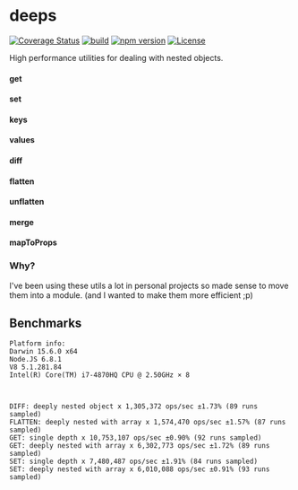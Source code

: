 # deeps

[![Coverage Status](https://coveralls.io/repos/github/Salakar/deeps/badge.svg?branch=master)](https://coveralls.io/github/Salakar/deeps?branch=master)
[![build](https://travis-ci.org/Salakar/deeps.svg)](https://travis-ci.org/Salakar/deeps)
[![npm version](https://img.shields.io/npm/v/deeps.svg)](https://www.npmjs.com/package/deeps)
[![License](https://img.shields.io/npm/l/deeps.svg)](/LICENSE)


High performance utilities for dealing with nested objects.

#### get
#### set
#### keys
#### values
#### diff
#### flatten
#### unflatten
#### merge
#### mapToProps


### Why?

I've been using these utils a lot in personal projects so made sense to move them into a module. (and I wanted to make them more efficient ;p)

## Benchmarks
    Platform info:
    Darwin 15.6.0 x64
    Node.JS 6.8.1
    V8 5.1.281.84
    Intel(R) Core(TM) i7-4870HQ CPU @ 2.50GHz × 8



    DIFF: deeply nested object x 1,305,372 ops/sec ±1.73% (89 runs sampled)
    FLATTEN: deeply nested with array x 1,574,470 ops/sec ±1.57% (87 runs sampled)
    GET: single depth x 10,753,107 ops/sec ±0.90% (92 runs sampled)
    GET: deeply nested with array x 6,302,773 ops/sec ±1.72% (89 runs sampled)
    SET: single depth x 7,480,487 ops/sec ±1.91% (84 runs sampled)
    SET: deeply nested with array x 6,010,088 ops/sec ±0.91% (93 runs sampled)

